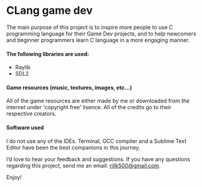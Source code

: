 # CLang game dev

The main purpose of this project is to inspire more people to use C programming language for their Game Dev projects, and to help newcomers and beginner programmers learn C language in a more engaging manner.

#### The following libraries are used:
- Raylib
- SDL2

#### Game resources (music, textures, images, etc...)
  All of the game resources are either made by me or downloaded from the internet under 'copyright free' lisence. All of the credits go to their respective creators. 

#### Software used
  I do not use any of the IDEs. Terminal, GCC compiler and a Sublime Text Editor have been the best companions in this journey. 

I’d love to hear your feedback and suggestions. If you have any questions regarding this project, send me an email: rillk500@gmail.com.

Enjoy!
